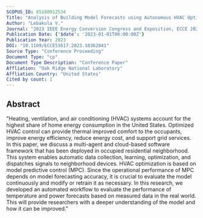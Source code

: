 ```yaml
---
SCOPUS_ID: 85180012534
Title: "Analysis of Building Model Forecasts using Autonomous HVAC Optimization System for Residential Neighborhood"
Author: "Lebakula V."
Journal: "2023 IEEE Energy Conversion Congress and Exposition, ECCE 2023"
Publication Date: {'$date': '2023-01-01T00:00:00Z'}
Publication Year: 2023
DOI: "10.1109/ECCE53617.2023.10362041"
Source Type: "Conference Proceeding"
Document Type: "cp"
Document Type Description: "Conference Paper"
Affliation: "Oak Ridge National Laboratory"
Affliation Country: "United States"
Cited by count: 1
---
```


## Abstract
"Heating, ventilation, and air conditioning (HVAC) systems account for the highest share of home energy consumption in the United States. Optimized HVAC control can provide thermal improved comfort to the occupants, improve energy efficiency, reduce energy cost, and support grid services. In this paper, we discuss a multi-agent and cloud-based software framework that has been deployed in occupied residential neighborhood. This system enables automatic data collection, learning, optimization, and dispatches signals to neighborhood devices. HVAC optimization is based on model predictive control (MPC). Since the operational performance of MPC depends on model forecasting accuracy, it is crucial to evaluate the model continuously and modify or retrain it as necessary. In this research, we developed an automated workflow to evaluate the performance of temperature and power forecasts based on measured data in the real world. This will provide researchers with a deeper understanding of the model and how it can be improved."
